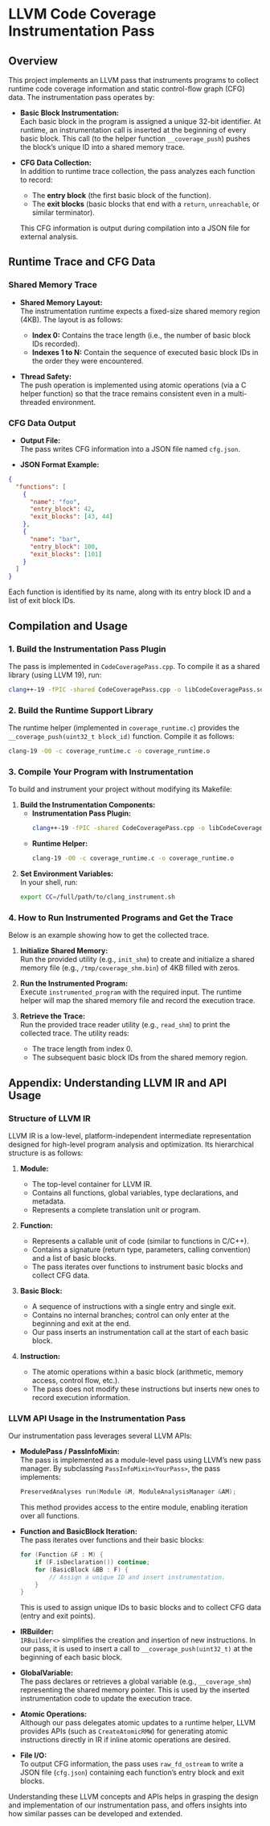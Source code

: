 # LLVM Code Coverage Instrumentation Pass

## Overview

This project implements an LLVM pass that instruments programs to collect runtime code coverage information and static control-flow graph (CFG) data. The instrumentation pass operates by:

- **Basic Block Instrumentation:**  
  Each basic block in the program is assigned a unique 32-bit identifier. At runtime, an instrumentation call is inserted at the beginning of every basic block. This call (to the helper function `__coverage_push`) pushes the block’s unique ID into a shared memory trace.

- **CFG Data Collection:**  
  In addition to runtime trace collection, the pass analyzes each function to record:
  - The **entry block** (the first basic block of the function).
  - The **exit blocks** (basic blocks that end with a `return`, `unreachable`, or similar terminator).

  This CFG information is output during compilation into a JSON file for external analysis.

## Runtime Trace and CFG Data

### Shared Memory Trace

- **Shared Memory Layout:**  
  The instrumentation runtime expects a fixed-size shared memory region (4KB). The layout is as follows:
  - **Index 0:** Contains the trace length (i.e., the number of basic block IDs recorded).
  - **Indexes 1 to N:** Contain the sequence of executed basic block IDs in the order they were encountered.

- **Thread Safety:**  
  The push operation is implemented using atomic operations (via a C helper function) so that the trace remains consistent even in a multi-threaded environment.

### CFG Data Output

- **Output File:**  
  The pass writes CFG information into a JSON file named `cfg.json`.

- **JSON Format Example:**

```json
{
  "functions": [
    {
      "name": "foo",
      "entry_block": 42,
      "exit_blocks": [43, 44]
    },
    {
      "name": "bar",
      "entry_block": 100,
      "exit_blocks": [101]
    }
  ]
}
```

Each function is identified by its name, along with its entry block ID and a list of exit block IDs.

## Compilation and Usage

### 1. Build the Instrumentation Pass Plugin

The pass is implemented in `CodeCoveragePass.cpp`. To compile it as a shared library (using LLVM 19), run:

```bash
clang++-19 -fPIC -shared CodeCoveragePass.cpp -o libCodeCoveragePass.so `llvm-config-19 --cxxflags --ldflags --system-libs --libs all`
```

### 2. Build the Runtime Support Library

The runtime helper (implemented in `coverage_runtime.c`) provides the `__coverage_push(uint32_t block_id)` function. Compile it as follows:

```bash
clang-19 -O0 -c coverage_runtime.c -o coverage_runtime.o
```

### 3. Compile Your Program with Instrumentation

To build and instrument your project without modifying its Makefile:

1. **Build the Instrumentation Components:**
   - **Instrumentation Pass Plugin:**  
     ```bash
     clang++-19 -fPIC -shared CodeCoveragePass.cpp -o libCodeCoveragePass.so `llvm-config-19 --cxxflags --ldflags --system-libs --libs all`
     ```
   - **Runtime Helper:**  
     ```bash
     clang-19 -O0 -c coverage_runtime.c -o coverage_runtime.o
     ```
2. **Set Environment Variables:**  
   In your shell, run:
   ```bash
   export CC=/full/path/to/clang_instrument.sh
   ```

### 4. How to Run Instrumented Programs and Get the Trace

Below is an example showing how to get the collected trace.

1. **Initialize Shared Memory:**  
   Run the provided utility (e.g., `init_shm`) to create and initialize a shared memory file (e.g., `/tmp/coverage_shm.bin`) of 4KB filled with zeros.

2. **Run the Instrumented Program:**  
   Execute `instrumented_program` with the required input. The runtime helper will map the shared memory file and record the execution trace.

3. **Retrieve the Trace:**  
   Run the provided trace reader utility (e.g., `read_shm`) to print the collected trace. The utility reads:
   - The trace length from index 0.
   - The subsequent basic block IDs from the shared memory region.

## Appendix: Understanding LLVM IR and API Usage

### Structure of LLVM IR

LLVM IR is a low-level, platform-independent intermediate representation designed for high-level program analysis and optimization. Its hierarchical structure is as follows:

1. **Module:**  
   - The top-level container for LLVM IR.
   - Contains all functions, global variables, type declarations, and metadata.
   - Represents a complete translation unit or program.

2. **Function:**  
   - Represents a callable unit of code (similar to functions in C/C++).
   - Contains a signature (return type, parameters, calling convention) and a list of basic blocks.
   - The pass iterates over functions to instrument basic blocks and collect CFG data.

3. **Basic Block:**  
   - A sequence of instructions with a single entry and single exit.
   - Contains no internal branches; control can only enter at the beginning and exit at the end.
   - Our pass inserts an instrumentation call at the start of each basic block.

4. **Instruction:**  
   - The atomic operations within a basic block (arithmetic, memory access, control flow, etc.).
   - The pass does not modify these instructions but inserts new ones to record execution information.

### LLVM API Usage in the Instrumentation Pass

Our instrumentation pass leverages several LLVM APIs:

- **ModulePass / PassInfoMixin:**  
  The pass is implemented as a module-level pass using LLVM’s new pass manager. By subclassing `PassInfoMixin<YourPass>`, the pass implements:

  ```cpp
  PreservedAnalyses run(Module &M, ModuleAnalysisManager &AM);
  ```

  This method provides access to the entire module, enabling iteration over all functions.

- **Function and BasicBlock Iteration:**  
  The pass iterates over functions and their basic blocks:

  ```cpp
  for (Function &F : M) {
      if (F.isDeclaration()) continue;
      for (BasicBlock &BB : F) {
          // Assign a unique ID and insert instrumentation.
      }
  }
  ```

  This is used to assign unique IDs to basic blocks and to collect CFG data (entry and exit points).

- **IRBuilder:**  
  `IRBuilder<>` simplifies the creation and insertion of new instructions. In our pass, it is used to insert a call to `__coverage_push(uint32_t)` at the beginning of each basic block.

- **GlobalVariable:**  
  The pass declares or retrieves a global variable (e.g., `__coverage_shm`) representing the shared memory pointer. This is used by the inserted instrumentation code to update the execution trace.

- **Atomic Operations:**  
  Although our pass delegates atomic updates to a runtime helper, LLVM provides APIs (such as `CreateAtomicRMW`) for generating atomic instructions directly in IR if inline atomic operations are desired.

- **File I/O:**  
  To output CFG information, the pass uses `raw_fd_ostream` to write a JSON file (`cfg.json`) containing each function’s entry block and exit blocks.

Understanding these LLVM concepts and APIs helps in grasping the design and implementation of our instrumentation pass, and offers insights into how similar passes can be developed and extended.